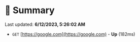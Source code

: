 # 📖 Summary
Last updated: **6/12/2023, 5:26:02 AM**

- `GET` [https://google.com](https://google.com) - **Up** (182ms)
